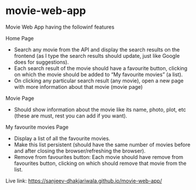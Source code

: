 # movie-web-app

Movie Web App having the followinf features

Home Page
- Search any movie from the API and display the search results on the frontend (as
I type the search results should update, just like Google does for suggestions).
- Each search result of the movie should have a favourite button, clicking on which
the movie should be added to “My favourite movies” (a list).
- On clicking any particular search result (any movie), open a new page with more
information about that movie (movie page)

Movie Page
- Should show information about the movie like its name, photo, plot, etc (these
are must, rest you can add if you want).

My favourite movies Page
- Display a list of all the favourite movies.
- Make this list persistent (should have the same number of movies before and
after closing the browser/refreshing the browser).
- Remove from favourites button: Each movie should have remove from favourites
button, clicking on which should remove that movie from the list.

Live link: https://sanjeev-dhakjariwala.github.io/movie-web-app/
